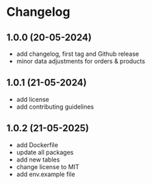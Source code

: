 # Changelog

## 1.0.0 (20-05-2024)

- add changelog, first tag and Github release
- minor data adjustments for orders & products

## 1.0.1 (21-05-2024)

- add license
- add contributing guidelines

## 1.0.2 (21-05-2025)

- add Dockerfile
- update all packages
- add new tables
- change license to MIT
- add env.example file


